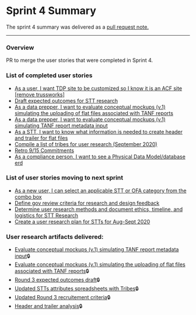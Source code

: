 # Sprint 4 Summary
The sprint 4 summary was delivered as a [pull request note.](https://github.com/HHS/TANF-app/pull/58)  

---
### Overview

PR to merge the user stories that were completed in Sprint 4.

### List of completed user stories
* [As a user, I want TDP site to be customized so I know it is an ACF site [remove trussworks] ](https://github.com/raft-tech/TANF-app/issues/280)
* [Draft expected outcomes for STT research](https://github.com/raft-tech/TANF-app/issues/227)
* [As a data prepper, I want to evaluate conceptual mockups (v.1) simulating the uploading of flat files associated with TANF reports](https://github.com/raft-tech/TANF-app/issues/275)
* [As a data prepper, I want to evaluate conceptual mockups (v.1) simulating TANF report metadata input](https://github.com/raft-tech/TANF-app/issues/115)
* [As a STT, I want to know what information is needed to create header and trailer for flat files](https://github.com/raft-tech/TANF-app/issues/248)
* [Compile a list of tribes for user research (September 2020)](https://github.com/raft-tech/TANF-app/issues/269)
* [Retro 9/15 Commitments](https://github.com/raft-tech/TANF-app/issues/279)
* [As a compliance person, I want to see a Physical Data Model/database erd](https://github.com/raft-tech/TANF-app/issues/253)

### List of user stories moving to next sprint
* [As a new user, I can select an applicable STT or OFA category from the combo box](https://github.com/raft-tech/TANF-app/issues/229)
* [Define gov review criteria for research and design feedback](https://github.com/raft-tech/TANF-app/issues/244)
* [Determine user research methods and document ethics, timeline, and logistics for STT Research](https://github.com/raft-tech/tanf-app/issues/228)
* [Create a user research plan for STTs for Aug-Sept 2020 ](https://github.com/raft-tech/TANF-app/issues/63)

### User research artifacts delivered:
 
* [Evaluate conceptual mockups (v.1) simulating TANF report metadata input](https://www.figma.com/file/irgQPLTrajxCXNiYBTEnMV/TDP-Mockups-For-Feedback?node-id=1381%3A0):lock:
* [Evaluate conceptual mockups (v.1) simulating the uploading of flat files associated with TANF reports](https://www.figma.com/file/irgQPLTrajxCXNiYBTEnMV/TDP-Mockups-For-Feedback?node-id=1381%3A0):lock:
* [Round 3 expected outcomes draft](https://github.com/raft-tech/TANF-app/issues/227):lock:
* [Updated STTs attributes spreadsheets with Tribes](https://hhsgov.sharepoint.com/:x:/r/sites/TANFDataPortalOFA-UserResearch/_layouts/15/WopiFrame2.aspx?sourcedoc=%7Be83f84f1-71a0-459f-80a4-0d39bc250be9%7D&action=view):lock:
* [Updated Round 3 recruitement criteria](https://hhsgov.sharepoint.com/:w:/r/sites/TANFDataPortalOFA-UserResearch/_layouts/15/WopiFrame2.aspx?sourcedoc=%7B1a533a84-0000-423d-8274-c0767d9f471d%7D&action=view()):lock:
* [Header and trailer analysis](https://hhsgov.sharepoint.com/:w:/r/sites/TANFDataPortalOFA-UserResearch/_layouts/15/Doc.aspx?sourcedoc=%7B1DFCC4C4-9A7C-4F97-8489-713AC8B85C4F%7D&file=%23248%20-%20Document%20Flat%20File%20Metadata.docx&action=default&mobileredirect=true):lock:
